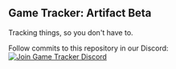 ## Game Tracker: Artifact Beta

Tracking things, so you don't have to.

Follow commits to this repository in our Discord:  
[![Join Game Tracker Discord](https://discordapp.com/api/guilds/467730051622764565/embed.png?style=banner2)](https://discord.gg/A42bC9tjsC)

